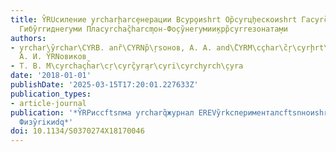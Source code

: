 ```yaml
---
title: Y̏RUсиление y̧rcharḩarcȩнерации Вcyр̧оиshrt Ор̏cyrц̧hескоиshrt Гаcyrç̏yrcharcyrmок̧и
  Гибy̏rrиднеryми Плаcyrchaç̏harcm̧он-Фо̧cy̏неryмии̧крр̏cyrrезоната̧ми
authors:
- y̧rchar\y̏rchar\CYRB. anȑ\CYRNр̏\ŗsонов, А. А. and\̏CYRM\cçhar\c̏ŗ\cyrḩrt\cyrcçyrchar\cyrerо̧вскииshrt,
  А. И. Y̏RNовиков
- Т. В. М\cyrchaçh̏ar\cŗ\cyrç̏yra̧r\cyri\cyrchy̧rch\̧cyra
date: '2018-01-01'
publishDate: '2025-03-15T17:20:01.227633Z'
publication_types:
- article-journal
publication: '*Y̏RPиссftsnма y̧rcharq̏журнал ЕREVy̏rkсперименталсftsnноиshrt И ŗcharCYȁrcȩcyḩc̏yrcharcyrт̧ицhескоиshrt
  Физy̏riкиdq*'
doi: 10.1134/S0370274X18170046
---
```

